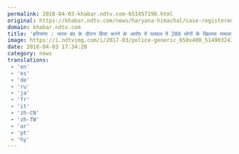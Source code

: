 ```yaml
---
permalink: 2018-04-03-khabar.ndtv.com-651457190.html
original: https://khabar.ndtv.com/news/haryana-himachal/case-registered-against-200-people-in-palwal-to-clash-in-bharat-band-1832456
domain: khabar.ndtv.com
title: 'हरियाणा : भारत बंद के दौरान हिंसा करने के आरोप में पलवल में 200 लोगों के खिलाफ मामला दर्ज'
image: https://i.ndtvimg.com/i/2017-03/police-generic_650x400_51490324353.jpg
date: 2018-04-03 17:34:20
category: news
translations: 
 - 'en'
 - 'es'
 - 'de'
 - 'ru'
 - 'ja'
 - 'fr'
 - 'it'
 - 'zh-CN'
 - 'zh-TW'
 - 'ar'
 - 'pt'
 - 'hy'
---
```


